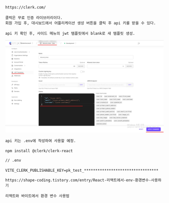 ```
https://clerk.com/

클럭은 무료 인증 라이브러리이다.
회원 가입 후, 대시보드에서 어플리케이션 생성 버튼을 클릭 후 api 키를 받을 수 있다.

api 키 확인 후, 사이드 메뉴의 jwt 템플릿에서 blank로 새 템플릿 생성.
```

<img src="./images/clerk.png">

```
api 키는 .env에 작성하여 사용할 예정.

npm install @clerk/clerk-react
```

```
// .env

VITE_CLERK_PUBLISHABLE_KEY=pk_test_*********************************
```

```
https://shape-coding.tistory.com/entry/React-리액트에서-env-환경변수-사용하기

리액트와 바이트에서 환경 변수 사용법
```